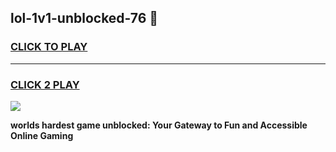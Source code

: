
## lol-1v1-unblocked-76 👋
<h3>
<a href="https://premium.freeplayer.one?title=lol-1v1-unblocked-76&ref=14F">CLICK TO PLAY</a></h3>
<hr>

<h3>
<a href="https://premium.freeplayer.one?title=lol-1v1-unblocked-76&ref=14F">CLICK 2 PLAY</a>
  
</h3>

<a href="https://premium.freeplayer.one?title=lol-1v1-unblocked-76&ref=12F/"><img src="https://clearcache.store/games.png"></a>


**worlds hardest game unblocked: Your Gateway to Fun and Accessible Online Gaming**
